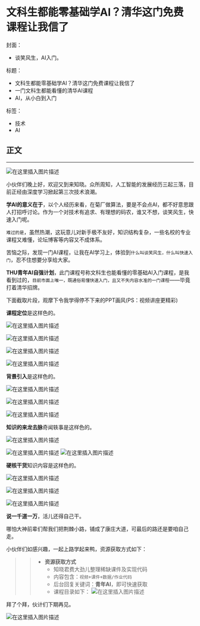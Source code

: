 # 文科生都能零基础学AI？清华这门免费课程让我信了



封面：

- 谈笑风生，AI入门。

标题：

- 文科生都能零基础学AI？清华这门免费课程让我信了
- 一门文科生都能看懂的清华AI课程
- AI，从小白到入门

标签：

- 技术
- AI





## 正文

---

![在这里插入图片描述](https://img-blog.csdnimg.cn/7a9bb9f33e8e44e7b6cda1ad9ddd8730.png#pic_center)

小伙伴们晚上好，欢迎又到来知晓。众所周知，人工智能的发展经历三起三落，目前正经由深度学习掀起第三次技术浪潮。

**学AI的意义在于**，以个人经历来看，在菊厂做算法，要是不会点AI，都不好意思跟人打招呼讨论。作为一个对技术有追求、有理想的码农，谁又不想，谈笑风生，快速入门呢。

`难过的是`，虽然热潮，这玩意儿对新手极不友好，知识结构复杂，一些名校的专业课程又难懂，论坛博客等内容又不成体系。

苦恼之际，发现一门AI课程，让我在AI学习上，体验到`什么叫谈笑风生，什么叫快速入门`，忍不住想要分享给大家。

**THU青年AI自强计划**，此门课程号称文科生也能看懂的零基础AI入门课程，是我看到过的，`目前市面上唯一，既通俗易懂快速入门，且又不失内容水准的一门课程`——毕竟打着清华招牌。

下面截取片段，观摩下令我学得停不下来的PPT画风(PS：视频讲座更精彩)

**课程定位**是这样色的。

![在这里插入图片描述](https://img-blog.csdnimg.cn/fce6d52e851f46ffa9e4dee37eb0480e.png)

![在这里插入图片描述](https://img-blog.csdnimg.cn/26e6f0cb805e488894325a239a219c43.png)

![在这里插入图片描述](https://img-blog.csdnimg.cn/034eb64d93074fbb8e40500760e4c569.png)

![在这里插入图片描述](https://img-blog.csdnimg.cn/1b851b0403384aab93bf7c15ea2702be.png)

**背景引入**是这样色的。

![在这里插入图片描述](https://img-blog.csdnimg.cn/118a575a8144456a81fadc76fe93a2db.png)


![在这里插入图片描述](https://img-blog.csdnimg.cn/56844c6c53ed496881229f526f6f7a4f.png)

![在这里插入图片描述](https://img-blog.csdnimg.cn/ff7ed95149f84185a632e7f8f34369e4.png)

**知识的来龙去脉**奇闻轶事是这样色的。

![在这里插入图片描述](https://img-blog.csdnimg.cn/0632cc12e58144d8bd936f4a50bf09a5.png)

![在这里插入图片描述](https://img-blog.csdnimg.cn/b89ce6a4eb5847dfb7691a849bb29dcd.png)
![在这里插入图片描述](https://img-blog.csdnimg.cn/c85ac91237ea4c1193eac9d16c0b7625.png)



**硬核干货**知识内容是这样色的。

![在这里插入图片描述](https://img-blog.csdnimg.cn/36b19a2e6a204469b1ca0ddfd94ad014.png)

![在这里插入图片描述](https://img-blog.csdnimg.cn/c1fe553f82fe4c9bafdb592e2ab09a09.png)

![在这里插入图片描述](https://img-blog.csdnimg.cn/6f236cb0bfc24cf888a1c9469f09e847.png)



**说一千道一万**，活儿还得自己干。

哪怕大神前辈们帮我们把荆棘小路，铺成了康庄大道，可最后的路还是要咱自己走。

小伙伴们如感兴趣，一起上路学起来鸭，资源获取方式如下：

>> - **资源获取方式**
>>     - 知晓君费大劲儿整理稀缺课件及实现代码
>>     - 内容包含：`视频+课件+数据/作业代码`
>>     - 后台回复关键词：**青年AI**，即可快速获取
>>     - 课程目录如下：
>>         ![在这里插入图片描述](https://img-blog.csdnimg.cn/115a210e6ac249fdb8fbd1c413ea5922.png)



拜了个拜，伙计们下期再见。





![在这里插入图片描述](https://img-blog.csdnimg.cn/3d7c8f588c184412be0163a1fa100237.png)





















